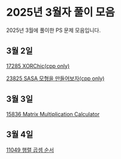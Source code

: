 # 2025년 3월자 풀이 모음

2025년 3월에 풀이한 PS 문제 모음입니다.

## 3월 2일

[17285 XORChic(cpp only)](20250302/17285.cpp)

[23825 SASA 모형을 만들어보자(cpp only)](20250302/23825.cpp)

## 3월 3일

[15836 Matrix Multiplication Calculator](20250303/15836번-Matrix%20Multiplication%20Calculator.md)

## 3월 4일

[11049 행렬 곱셈 순서](20250304/11049번-행렬%20곱셈%20순서.md)
